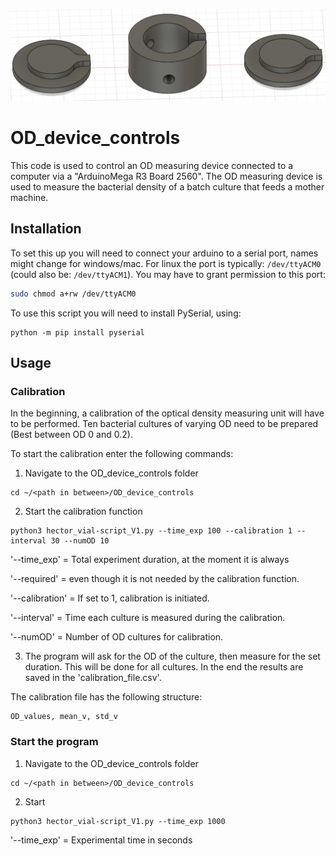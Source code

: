 <p align="center"><img src="images/vial_holder.png" alt="vial_holder" width="600"></p>


# OD_device_controls
This code is used to control an OD measuring device connected to a computer via a "ArduinoMega R3 Board 2560". The OD measuring device is used to measure the bacterial density of a batch culture that feeds a mother machine.

## Installation

To set this up you will need to connect your arduino to a serial port, names might change for windows/mac. For linux the port is typically: `/dev/ttyACM0` (could also be: `/dev/ttyACM1`). You may have to grant permission to this port:
```bash
sudo chmod a+rw /dev/ttyACM0
```
To use this script you will need to install PySerial, using:
```
python -m pip install pyserial
```

## Usage

### Calibration

In the beginning, a calibration of the optical density measuring unit will have to be performed. Ten bacterial cultures of varying OD need to be prepared (Best between OD 0 and 0.2).

To start the calibration enter the following commands:

1. Navigate to the OD_device_controls folder

```
cd ~/<path in between>/OD_device_controls
```

2. Start the calibration function

```
python3 hector_vial-script_V1.py --time_exp 100 --calibration 1 --interval 30 --numOD 10
```

'--time_exp' = Total experiment duration, at the moment it is always

'--required' = even though it is not needed by the calibration function.

'--calibration' = If set to 1, calibration is initiated.

'--interval' = Time each culture is measured during the calibration.

'--numOD' = Number of OD cultures for calibration.

3. The program will ask for the OD of the culture, then measure for the set duration. This will be done for all cultures. In the end the results are saved in the 'calibration_file.csv'.

The calibration file has the following structure:

```
OD_values, mean_v, std_v
```
### Start the program

1. Navigate to the OD_device_controls folder

```
cd ~/<path in between>/OD_device_controls
```

2. Start

```
python3 hector_vial-script_V1.py --time_exp 1000
```

'--time_exp' = Experimental time in seconds
